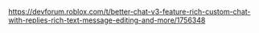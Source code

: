 https://devforum.roblox.com/t/better-chat-v3-feature-rich-custom-chat-with-replies-rich-text-message-editing-and-more/1756348
